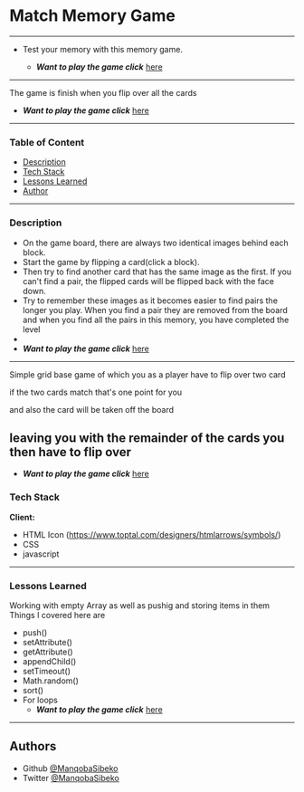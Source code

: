 
# Match Memory Game 
---
- Test your memory with this memory game.

  - ***Want to play the game click*** [here](https://manqobasibeko.github.io/memory-game/)

---
The game is finish when you flip over all the cards
  - ***Want to play the game click*** [here](https://manqobasibeko.github.io/memory-game/)

---
### Table of Content
 - [Description](#escription)
 - [Tech Stack](#tech-stack)
 - [Lessons Learned](#Lessons-Learned)
 - [Author](#Authors)

  ---
### Description


- On the game board, there are always two identical images behind each block. 
- Start the game by flipping a card(click a block).
- Then try to find another card that has the same image as the first. If you can't find a pair, the flipped cards will be flipped back with the face down. 
- Try to remember these images as it becomes easier to find pairs the longer you play. When you find a pair they are removed from the board and when you find all the pairs in this memory, you have completed the level
- 
- ***Want to play the game click*** [here](https://manqobasibeko.github.io/memory-game/)
---
Simple grid base game of which you as a player have to flip over two card

if the two cards match that's one point for you

and also the card will be taken off the board

leaving you with the remainder of the cards you then have to flip over
---
  - ***Want to play the game click*** [here](https://manqobasibeko.github.io/memory-game/)
### Tech Stack

**Client:** 

- HTML Icon (https://www.toptal.com/designers/htmlarrows/symbols/)
- CSS
- javascript
 --- 
###  Lessons Learned

Working with empty Array as well as pushig and storing items in them
Things I covered here are
- push()
- setAttribute()
- getAttribute()
- appendChild()
- setTimeout()
- Math.random()
- sort()
- For loops
  - ***Want to play the game click*** [here](https://manqobasibeko.github.io/memory-game/)
---
## Authors

- Github [@ManqobaSibeko](https://wwwhttps:/github.com/ManqobaSibeko)
- Twitter [@ManqobaSibeko](https://twitter.com/ManqobaSibekoQh)

  
